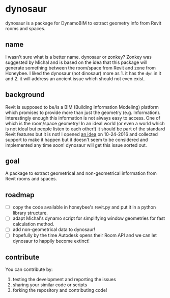 # dynosaur
dynosaur is a package for DynamoBIM to extract geometry info from Revit rooms and spaces.

## name
I wasn't sure what is a better name. dynosaur or zonkey? Zonkey was suggested by Michal and is based on the idea that this package will generate something between the room/space from Revit and zone from Honeybee. I liked the dynosaur (not dinosaur) more as 1. it has the `dyn` in it and 2. it will address an ancient issue which should not even exist.

## background
Revit is supposed to be/is a BIM (Building Information Modeling) platform which promises to provide more than just the geometry (e.g. Information). Interestingly enough this information is not always easy to access. One of which is the room/space geometry! In an ideal world (or even a world which is not ideal but people listen to each other!) it should be part of the standard Revit features but it is not! I opened [an idea](https://forums.autodesk.com/t5/revit-ideas/api-access-to-room-openings-geometry-and-materials-in-revit/idi-p/6642406) on 10-24-2016 and collected support to make it happen but it doesn't seem to be considered and implemented any time soon! dynosaur will get this issue sorted out.

## goal
A package to extract geometrical and non-geometrical information from Revit rooms and spaces.

## roadmap
- [ ] copy the code available in honeybee's revit.py and put it in a python library structure.
- [ ] adapt Michal's dynamo script for simplifying window geometries for fast calculation method.
- [ ] add non-geometrical data to dynosaur!
- [ ] hopefully by the time Autodesk opens their Room API and we can let dynosaur to happily become extinct!

## contribute
You can contribute by:
1. testing the development and reporting the issues
2. sharing your similar code or scripts
3. forking the repository and contributing code!
